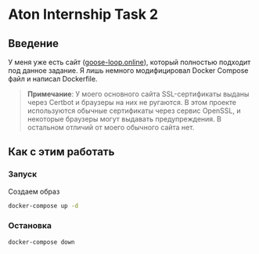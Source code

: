 # Aton Internship Task 2

## Введение

У меня уже есть сайт ([goose-loop.online](https://goose-loop.online/)), который полностью подходит под данное задание. Я лишь немного модифицировал Docker Compose файл и написал Dockerfile.

> **Примечание**: У моего основного сайта SSL-сертификаты выданы через Certbot и браузеры на них не ругаются. В этом проекте используются обычные сертификаты через сервис OpenSSL, и некоторые браузеры могут выдавать предупреждения. В остальном отличий от моего обычного сайта нет.

## Как с этим работать

### Запуск

Создаем образ

```bash
docker-compose up -d
```

### Остановка

```bash
docker-compose down
```
